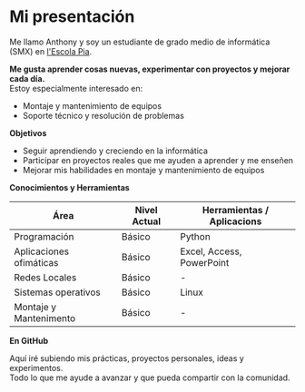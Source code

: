 # Mi presentación

Me llamo Anthony y soy un estudiante de grado medio de informática (SMX) en [l'Escola Pia](https://mataro.escolapia.cat/).

**Me gusta aprender cosas nuevas, experimentar con proyectos y mejorar cada día.**  
Estoy especialmente interesado en:

- Montaje y mantenimiento de equipos  
- Soporte técnico y resolución de problemas

**Objetivos**

- Seguir aprendiendo y creciendo en la informática  
- Participar en proyectos reales que me ayuden a aprender y me enseñen  
- Mejorar mis habilidades en montaje y mantenimiento de equipos

**Conocimientos y Herramientas**

| Área                   | Nivel Actual  | Herramientas / Aplicacions            |
|------------------------|---------------|---------------------------------------|
| Programación           | Básico        | Python                                |
| Aplicaciones ofimáticas| Básico        | Excel, Access, PowerPoint             |
| Redes Locales          | Básico        | -                                     |
| Sistemas operativos    | Básico        | Linux                                 |
| Montaje y Mantenimento | Básico        | -                                     |


**En GitHub**

Aquí iré subiendo mis prácticas, proyectos personales, ideas y experimentos.  
Todo lo que me ayude a avanzar y que pueda compartir con la comunidad.

